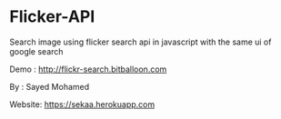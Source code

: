 # Flicker-API

Search image using flicker search api in javascript with the same ui of google search

 Demo : http://flickr-search.bitballoon.com


 By : Sayed Mohamed

 Website: https://sekaa.herokuapp.com
